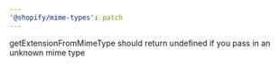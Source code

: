 ```yaml
---
'@shopify/mime-types': patch
---
```


getExtensionFromMimeType should return undefined if you pass in an unknown mime type
